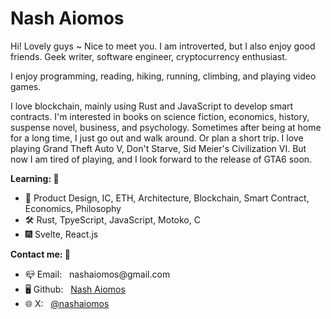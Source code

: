 # Nash Aiomos

Hi! Lovely guys ~ Nice to meet you. I am introverted, but I also enjoy good friends. 
Geek writer, software engineer, cryptocurrency enthusiast.

I enjoy programming, reading, hiking, running, climbing, and playing video games.

I love blockchain, mainly using Rust and JavaScript to develop smart contracts.
I'm interested in books on science fiction, economics, history, suspense novel, business, and psychology.
Sometimes after being at home for a long time, I just go out and walk around. Or plan a short trip.
I love playing Grand Theft Auto V, Don't Starve, Sid Meier's Civilization VI. But now I am tired of playing, and I look forward to the release of GTA6 soon.

<strong> Learning: </strong>🚀

<ul>
<li>🧬 Product Design, IC, ETH, Architecture, Blockchain, Smart Contract, Economics, Philosophy</li>
<li>🛠️ Rust, TpyeScript, JavaScript, Motoko, C</li>
<li>🎆 Svelte, React.js</li>
</ul>

<strong>Contact me: </strong>🚩

<ul>
<li>📪 Email:&nbsp;&nbsp; nashaiomos@gmail.com</li>
<li>🖥️ Github:&nbsp;&nbsp; <a href="https://github.com/NashAiomos">Nash Aiomos</a></li>
<li>🌐 X:&nbsp;&nbsp; <a href="https://x.com/nashaiomos">@nashaiomos</a></li>
</ul>


